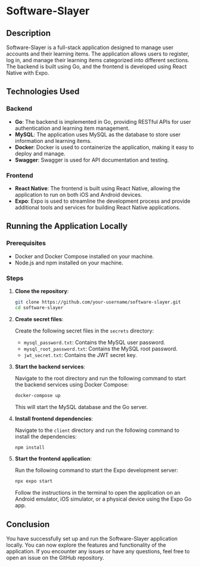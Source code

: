 # Software-Slayer

## Description

Software-Slayer is a full-stack application designed to manage user accounts and their learning items. The application allows users to register, log in, and manage their learning items categorized into different sections. The backend is built using Go, and the frontend is developed using React Native with Expo.

## Technologies Used

### Backend

- **Go**: The backend is implemented in Go, providing RESTful APIs for user authentication and learning item management.
- **MySQL**: The application uses MySQL as the database to store user information and learning items.
- **Docker**: Docker is used to containerize the application, making it easy to deploy and manage.
- **Swagger**: Swagger is used for API documentation and testing.

### Frontend

- **React Native**: The frontend is built using React Native, allowing the application to run on both iOS and Android devices.
- **Expo**: Expo is used to streamline the development process and provide additional tools and services for building React Native applications.

## Running the Application Locally

### Prerequisites

- Docker and Docker Compose installed on your machine.
- Node.js and npm installed on your machine.

### Steps

1. **Clone the repository**:

   ```sh
   git clone https://github.com/your-username/software-slayer.git
   cd software-slayer
   ```

2. **Create secret files**:

   Create the following secret files in the `secrets` directory:

   - `mysql_password.txt`: Contains the MySQL user password.
   - `mysql_root_password.txt`: Contains the MySQL root password.
   - `jwt_secret.txt`: Contains the JWT secret key.

3. **Start the backend services**:

   Navigate to the root directory and run the following command to start the backend services using Docker Compose:

   ```sh
   docker-compose up
   ```

   This will start the MySQL database and the Go server.

4. **Install frontend dependencies**:

   Navigate to the `client` directory and run the following command to install the dependencies:

   ```sh
   npm install
   ```

5. **Start the frontend application**:

   Run the following command to start the Expo development server:

   ```sh
   npx expo start
   ```

   Follow the instructions in the terminal to open the application on an Android emulator, iOS simulator, or a physical device using the Expo Go app.

## Conclusion

You have successfully set up and run the Software-Slayer application locally. You can now explore the features and functionality of the application. If you encounter any issues or have any questions, feel free to open an issue on the GitHub repository.
